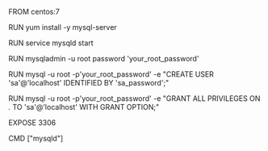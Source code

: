 FROM centos:7

RUN yum install -y mysql-server

RUN service mysqld start

RUN mysqladmin -u root password 'your_root_password'

RUN mysql -u root -p'your_root_password' -e "CREATE USER 'sa'@'localhost' IDENTIFIED BY 'sa_password';"

RUN mysql -u root -p'your_root_password' -e "GRANT ALL PRIVILEGES ON *.* TO 'sa'@'localhost' WITH GRANT OPTION;"

EXPOSE 3306

CMD ["mysqld"]
